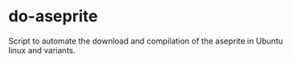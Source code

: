 # do-aseprite

Script to automate the download and compilation of the aseprite in Ubuntu linux and variants.
